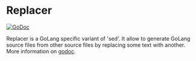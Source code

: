 # Replacer

[![GoDoc](https://godoc.org/github.com/apaxa-go/generator/replacer?status.svg)](https://godoc.org/github.com/apaxa-go/generator/replacer)

Replacer is a GoLang specific variant of 'sed'. It allow to generate GoLang source files from other source files by replacing some text with another. More information on [godoc](https://godoc.org/github.com/apaxa-go/generator/replacer).